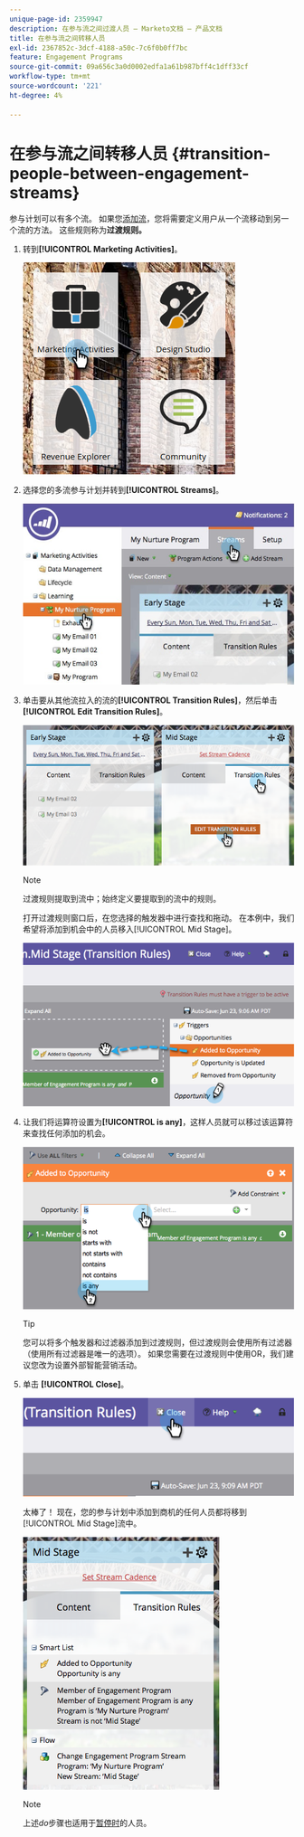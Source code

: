 ```yaml
---
unique-page-id: 2359947
description: 在参与流之间过渡人员 — Marketo文档 — 产品文档
title: 在参与流之间转移人员
exl-id: 2367852c-3dcf-4188-a50c-7c6f0b0ff7bc
feature: Engagement Programs
source-git-commit: 09a656c3a0d0002edfa1a61b987bff4c1dff33cf
workflow-type: tm+mt
source-wordcount: '221'
ht-degree: 4%

---
```


# 在参与流之间转移人员 {#transition-people-between-engagement-streams}

参与计划可以有多个流。 如果您[添加流](/help/marketo/product-docs/email-marketing/drip-nurturing/creating-an-engagement-program/add-a-stream.md)，您将需要定义用户从一个流移动到另一个流的方法。 这些规则称为&#x200B;**过渡规则。**

1. 转到&#x200B;**[!UICONTROL Marketing Activities]**。

   ![](assets/ma.png)

1. 选择您的多流参与计划并转到&#x200B;**[!UICONTROL Streams]**。

   ![](assets/multistream.jpg)

1. 单击要从其他流拉入的流的&#x200B;**[!UICONTROL Transition Rules]**，然后单击&#x200B;**[!UICONTROL Edit Transition Rules]**。

   ![](assets/image2014-9-15-18-3a10-3a18.png)

   >[!NOTE]
   >
   >过渡规则提取到流中；始终定义要提取到的流中的规则。

   打开过渡规则窗口后，在您选择的触发器中进行查找和拖动。 在本例中，我们希望将添加到机会中的人员移入[!UICONTROL Mid Stage]。

   ![](assets/image2014-9-15-18-3a10-3a46.png)

1. 让我们将运算符设置为&#x200B;**[!UICONTROL is any]**，这样人员就可以移过该运算符来查找任何添加的机会。

   ![](assets/image2014-9-15-18-3a11-3a14.png)

   >[!TIP]
   >
   >您可以将多个触发器和过滤器添加到过渡规则，但过渡规则会使用所有过滤器（使用所有过滤器是唯一的选项）。 如果您需要在过渡规则中使用OR，我们建议您改为设置外部智能营销活动。

1. 单击 **[!UICONTROL Close]**。

   ![](assets/image2014-9-15-18-3a11-3a23.png)

   太棒了！ 现在，您的参与计划中添加到商机的任何人员都将移到[!UICONTROL Mid Stage]流中。

   ![](assets/image2014-9-15-18-3a11-3a29.png)

   >[!NOTE]
   >
   >上述&#x200B;*do*&#x200B;步骤也适用于[暂停时](/help/marketo/product-docs/email-marketing/drip-nurturing/using-engagement-programs/pause-people-in-an-engagement-program.md)的人员。
